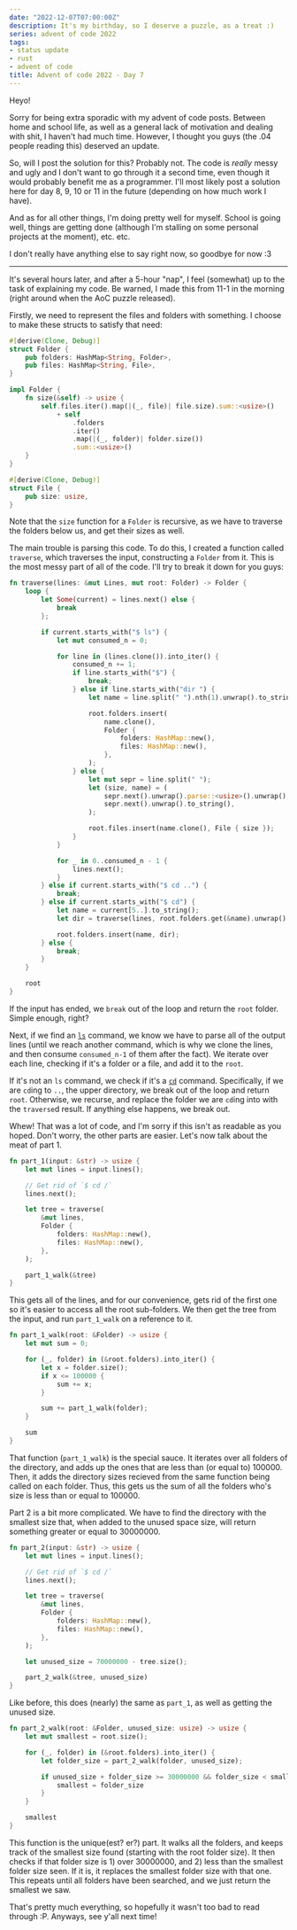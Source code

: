 ```yaml
---
date: "2022-12-07T07:00:00Z"
description: It's my birthday, so I deserve a puzzle, as a treat :)
series: advent of code 2022
tags:
- status update
- rust
- advent of code
title: Advent of code 2022 - Day 7
---
```

Heyo!

Sorry for being extra sporadic with my advent of code posts. Between home and school life, as well as a general lack of motivation and dealing with shit, I haven't had much time. However, I thought you guys (the .04 people reading this) deserved an update.

So, will I post the solution for this? Probably not. The code is _really_ messy and ugly and I don't want to go through it a second time, even though it would probably benefit me as a programmer. I'll most likely post a solution here for day 8, 9, 10 or 11 in the future (depending on how much work I have).

And as for all other things, I'm doing pretty well for myself. School is going well, things are getting done (although I'm stalling on some personal projects at the moment), etc. etc.

I don't really have anything else to say right now, so goodbye for now :3

***

It's several hours later, and after a 5-hour "nap", I feel (somewhat) up to the task of explaining my code. Be warned, I made this from 11-1 in the morning (right around when the AoC puzzle released).

Firstly, we need to represent the files and folders with something. I choose to make these structs to satisfy that need:

```rs
#[derive(Clone, Debug)]
struct Folder {
    pub folders: HashMap<String, Folder>,
    pub files: HashMap<String, File>,
}

impl Folder {
    fn size(&self) -> usize {
        self.files.iter().map(|(_, file)| file.size).sum::<usize>()
            + self
                .folders
                .iter()
                .map(|(_, folder)| folder.size())
                .sum::<usize>()
    }
}

#[derive(Clone, Debug)]
struct File {
    pub size: usize,
}
```

Note that the `size` function for a `Folder` is recursive, as we have to traverse the folders below us, and get their sizes as well.

The main trouble is parsing this code. To do this, I created a function called `traverse`, which traverses the input, constructing a `Folder` from it. This is the most messy part of all of the code. I'll try to break it down for you guys:

```rs
fn traverse(lines: &mut Lines, mut root: Folder) -> Folder {
    loop {
        let Some(current) = lines.next() else {
            break
        };

        if current.starts_with("$ ls") {
            let mut consumed_n = 0;

            for line in (lines.clone()).into_iter() {
                consumed_n += 1;
                if line.starts_with("$") {
                    break;
                } else if line.starts_with("dir ") {
                    let name = line.split(" ").nth(1).unwrap().to_string();

                    root.folders.insert(
                        name.clone(),
                        Folder {
                            folders: HashMap::new(),
                            files: HashMap::new(),
                        },
                    );
                } else {
                    let mut sepr = line.split(" ");
                    let (size, name) = (
                        sepr.next().unwrap().parse::<usize>().unwrap(),
                        sepr.next().unwrap().to_string(),
                    );

                    root.files.insert(name.clone(), File { size });
                }
            }

            for _ in 0..consumed_n - 1 {
                lines.next();
            }
        } else if current.starts_with("$ cd ..") {
            break;
        } else if current.starts_with("$ cd") {
            let name = current[5..].to_string();
            let dir = traverse(lines, root.folders.get(&name).unwrap().clone());

            root.folders.insert(name, dir);
        } else {
            break;
        }
    }

    root
}
```

If the input has ended, we `break` out of the loop and return the `root` folder. Simple enough, right?

Next, if we find an [`ls`](https://en.wikipedia.org/wiki/Ls) command, we know we have to parse all of the output lines (until we reach another command, which is why we clone the lines, and then consume `consumed_n-1` of them after the fact). We iterate over each line, checking if it's a folder or a file, and add it to the `root`.

If it's not an `ls` command, we check if it's a [`cd`](https://en.wikipedia.org/wiki/Cd_(command)) command. Specifically, if we are `cd`ing to `..`, the upper directory, we break out of the loop and return `root`. Otherwise, we recurse, and replace the folder we are `cd`ing into with the `traverse`d result. If anything else happens, we break out.

Whew! That was a lot of code, and I'm sorry if this isn't as readable as you hoped. Don't worry, the other parts are easier. Let's now talk about the meat of part 1.

```rs
fn part_1(input: &str) -> usize {
    let mut lines = input.lines();

    // Get rid of `$ cd /`
    lines.next();

    let tree = traverse(
        &mut lines,
        Folder {
            folders: HashMap::new(),
            files: HashMap::new(),
        },
    );

    part_1_walk(&tree)
}
```

This gets all of the lines, and for our convenience, gets rid of the first one so it's easier to access all the root sub-folders. We then get the tree from the input, and run `part_1_walk` on a reference to it.

```rs
fn part_1_walk(root: &Folder) -> usize {
    let mut sum = 0;

    for (_, folder) in (&root.folders).into_iter() {
        let x = folder.size();
        if x <= 100000 {
            sum += x;
        }

        sum += part_1_walk(folder);
    }

    sum
}
```

That function (`part_1_walk`) is the special sauce. It iterates over all folders of the directory, and adds up the ones that are less than (or equal to) 100000. Then, it adds the directory sizes recieved from the same function being called on each folder. Thus, this gets us the sum of all the folders who's size is less than or equal to 100000.

Part 2 is a bit more complicated. We have to find the directory with the smallest size that, when added to the unused space size, will return something greater or equal to 30000000.

```rs
fn part_2(input: &str) -> usize {
    let mut lines = input.lines();

    // Get rid of `$ cd /`
    lines.next();

    let tree = traverse(
        &mut lines,
        Folder {
            folders: HashMap::new(),
            files: HashMap::new(),
        },
    );

    let unused_size = 70000000 - tree.size();

    part_2_walk(&tree, unused_size)
}
```

Like before, this does (nearly) the same as `part_1`, as well as getting the unused size.

```rs
fn part_2_walk(root: &Folder, unused_size: usize) -> usize {
    let mut smallest = root.size();

    for (_, folder) in (&root.folders).into_iter() {
        let folder_size = part_2_walk(folder, unused_size);

        if unused_size + folder_size >= 30000000 && folder_size < smallest {
            smallest = folder_size
        }
    }

    smallest
}
```

This function is the unique(est? er?) part. It walks all the folders, and keeps track of the smallest size found (starting with the root folder size). It then checks if that folder size is 1) over 30000000, and 2) less than the smallest folder size seen. If it is, it replaces the smallest folder size with that one. This repeats until all folders have been searched, and we just return the smallest we saw.

That's pretty much everything, so hopefully it wasn't too bad to read through :P. Anyways, see y'all next time!
